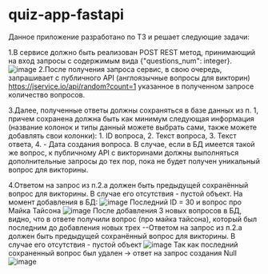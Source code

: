 # quiz-app-fastapi
Данное приложение разработано по ТЗ и решает следующие задачи:  

1.В сервисе должно быть реализован POST REST метод, принимающий на вход запросы с содержимым вида {"questions_num": integer}.
![image](https://github.com/DTaSchweppes/quiz-app-fastapi/assets/45369246/c640be1f-82de-4c53-a249-5a5b7faf0439)
  2.После получения запроса сервис, в свою очередь, запрашивает с публичного API (англоязычные вопросы для викторин) https://jservice.io/api/random?count=1 указанное в полученном запросе количество вопросов.
  
  3.Далее, полученные ответы должны сохраняться в базе данных из п. 1, причем сохранена должна быть как минимум следующая информация (название колонок и типы данный можете выбрать сами, также можете добавлять свои колонки): 1. ID вопроса, 2. Текст вопроса, 3. Текст ответа, 4. - Дата создания вопроса. В случае, если в БД имеется такой же вопрос, к публичному API с викторинами должны выполняться дополнительные запросы до тех пор, пока не будет получен уникальный вопрос для викторины.

  4.Ответом на запрос из п.2.a должен быть предыдущей сохранённый вопрос для викторины. В случае его отсутствия - пустой объект.
  На момент добавления в БД:
![image](https://github.com/DTaSchweppes/quiz-app-fastapi/assets/45369246/d5521fba-2018-4edc-887f-7e33a459926e)
  Последний ID = 30 и вопрос про Майка Тайсона
![image](https://github.com/DTaSchweppes/quiz-app-fastapi/assets/45369246/7d3a123b-1181-49b2-9a39-8e9241b62d97)
  После добавления 3 новых вопросов в БД, видно, что в ответе получили вопрос (про майка тайсона), который был последним до добавления новых трех
  --Ответом на запрос из п.2.a должен быть предыдущей сохранённый вопрос для викторины. В случае его отсутствия - пустой объект
![image](https://github.com/DTaSchweppes/quiz-app-fastapi/assets/45369246/be30ceba-de6c-4fa7-beb7-414032372d4b)
  Так как последний сохраненный вопрос был удален -> ответ на запрос создания Null
![image](https://github.com/DTaSchweppes/quiz-app-fastapi/assets/45369246/9004e0a1-f185-4fea-aced-5fb26ddadc20)
